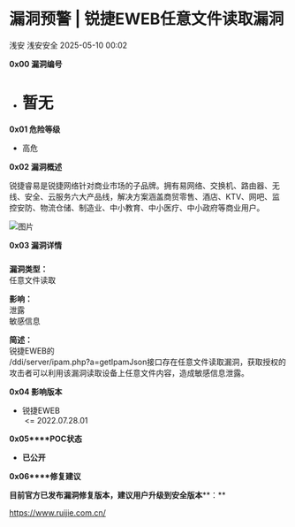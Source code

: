 #  漏洞预警 | 锐捷EWEB任意文件读取漏洞   
浅安  浅安安全   2025-05-10 00:02  
  
**0x00 漏洞编号**  
- # 暂无  
  
**0x01 危险等级**  
- 高危  
  
**0x02 漏洞概述**  
  
锐捷睿易是锐捷网络针对商业市场的子品牌。拥有易网络、交换机、路由器、无线、安全、云服务六大产品线，解决方案涵盖商贸零售、酒店、KTV、网吧、监控安防、物流仓储、制造业、中小教育、中小医疗、中小政府等商业用户。  
  
![图片](https://mmbiz.qpic.cn/sz_mmbiz_png/7stTqD182SXnlC3jOakKJzvt6mcRvjchLw9tUm2n4iciaz6Qa5WkY2uo1D5dTUTGQ5yzAbpoQSCF1sTH3A8uAggw/640?wx_fmt=png&wxfrom=5&wx_lazy=1&wx_co=1&tp=webp "")  
  
**0x03 漏洞详情**  
###   
  
**漏洞类型：**  
任意文件读取  
  
**影响：**  
泄露  
敏感信息  
  
**简述：**  
锐捷EWEB的  
/ddi/server/ipam.php?a=getIpamJson接口存在任意文件读取漏洞，获取授权的攻击者可以利用该漏洞读取设备上任意文件内容，造成敏感信息泄露。  
  
**0x04 影响版本**  
- 锐捷EWEB  
 <= 2022.07.28.01  
  
**0x05****POC状态**  
- **已公开**  
  
**0x06****修复建议**  
  
**目前官方已发布漏洞修复版本，建议用户升级到安全版本****：**  
  
https://www.ruijie.com.cn/  
  
  
  
